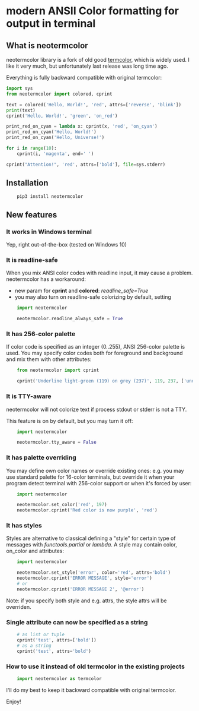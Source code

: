 # modern ANSII Color formatting for output in terminal

## What is neotermcolor

neotermcolor library is a fork of old good
[termcolor](https://pypi.org/project/termcolor/), which is widely used. I like
it very much, but unfortunately last release was long time ago.

Everything is fully backward compatible with original termcolor:

```python
import sys
from neotermcolor import colored, cprint

text = colored('Hello, World!', 'red', attrs=['reverse', 'blink'])
print(text)
cprint('Hello, World!', 'green', 'on_red')

print_red_on_cyan = lambda x: cprint(x, 'red', 'on_cyan')
print_red_on_cyan('Hello, World!')
print_red_on_cyan('Hello, Universe!')

for i in range(10):
    cprint(i, 'magenta', end=' ')

cprint("Attention!", 'red', attrs=['bold'], file=sys.stderr)
```

## Installation

```shell
    pip3 install neotermcolor
```

## New features

### It works in Windows terminal

Yep, right out-of-the-box (tested on Windows 10)

### It is readline-safe

When you mix ANSI color codes with readline input, it may cause a problem.
neotermcolor has a workaround:

* new param for **cprint** and **colored**: *readline_safe=True*
* you may also turn on readline-safe colorizing by default, setting

```python
    import neotermcolor

    neotermcolor.readline_always_safe = True
```

### It has 256-color palette

If color code is specified as an integer (0..255), ANSI 256-color palette is
used. You may specify color codes both for foreground and background and mix
them with other attributes:

```python
    from neotermcolor import cprint

    cprint('Underline light-green (119) on grey (237)', 119, 237, ['underline'])
```

### It is TTY-aware

neotermcolor will not colorize text if process stdout or stderr is not a TTY.

This feature is on by default, but you may turn it off:

```python
    import neotermcolor

    neotermcolor.tty_aware = False
```

### It has palette overriding

You may define own color names or override existing ones: e.g. you may use
standard palette for 16-color terminals, but override it when your program
detect terminal with 256-color support or when it's forced by user:

```python
    import neotermcolor

    neotermcolor.set_color('red', 197)
    neotermcolor.cprint('Red color is now purple', 'red')
```

### It has styles

Styles are alternative to classical defining a "style" for certain type of
messages with *functools.partial* or *lambda*. A style may contain color,
on_color and attributes:

```python
    import neotermcolor

    neotermcolor.set_style('error', color='red', attrs='bold')
    neotermcolor.cprint('ERROR MESSAGE', style='error')
    # or
    neotermcolor.cprint('ERROR MESSAGE 2', '@error')
```

Note: if you specify both style and e.g. attrs, the style attrs will be
overriden.

### Single attribute can now be specified as a string

```python
    # as list or tuple
    cprint('test', attrs=['bold'])
    # as a string
    cprint('test', attrs='bold')
```

### How to use it instead of old termcolor in the existing projects

```python
    import neotermcolor as termcolor
```

I'll do my best to keep it backward compatible with original termcolor.

Enjoy!
